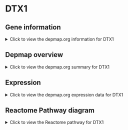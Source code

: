<h1>DTX1</h1>

<h2>Gene information</h2>
<details>
  <summary>Click to view the depmap.org information for DTX1</summary>
  <p><a href="https://depmap.org/portal/gene/DTX1?tab=about" target="_BLANK">Open page in a new tab...</a></p>
  <iframe src="https://depmap.org/portal/gene/DTX1?tab=about" style="border:none;width:100%;height:800px"></iframe>
</details>

<h2>Depmap overview</h2>
<details>
  <summary>Click to view the depmap.org summary for DTX1</summary>
  <p><a href="https://depmap.org/portal/gene/DTX1?tab=overview" target="_BLANK">Open page in a new tab...</a></p>
  <iframe src="https://depmap.org/portal/gene/DTX1?tab=overview" style="border:none;width:100%;height:800px"></iframe>
</details>

<h2>Expression</h2>
<details>
  <summary>Click to view the depmap.org expression data for DTX1</summary>
  <p><a href="https://depmap.org/portal/gene/DTX1?tab=characterization" target="_BLANK">Open page in a new tab...</a></p>
  <iframe src="https://depmap.org/portal/gene/DTX1?tab=characterization" style="border:none;width:100%;height:800px"></iframe>
</details>



<h2>Reactome Pathway diagram</h2>
<details>
  <summary>Click to view the Reactome pathway for DTX1</summary>
  <p><a href="https://reactome.org/PathwayBrowser/#/R-HSA-2122948" target="_BLANK">Open page in a new tab...</a></p>
  <p>Activated NOTCH1 Transmits Signal to the Nucleus</p>
<iframe src="https://reactome.org/PathwayBrowser/#/R-HSA-2122948" style="border:none;width:100%;height:800px"></iframe>
</details>



